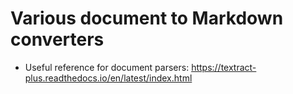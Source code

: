 # Various document to Markdown converters

- Useful reference for document parsers: <https://textract-plus.readthedocs.io/en/latest/index.html>
